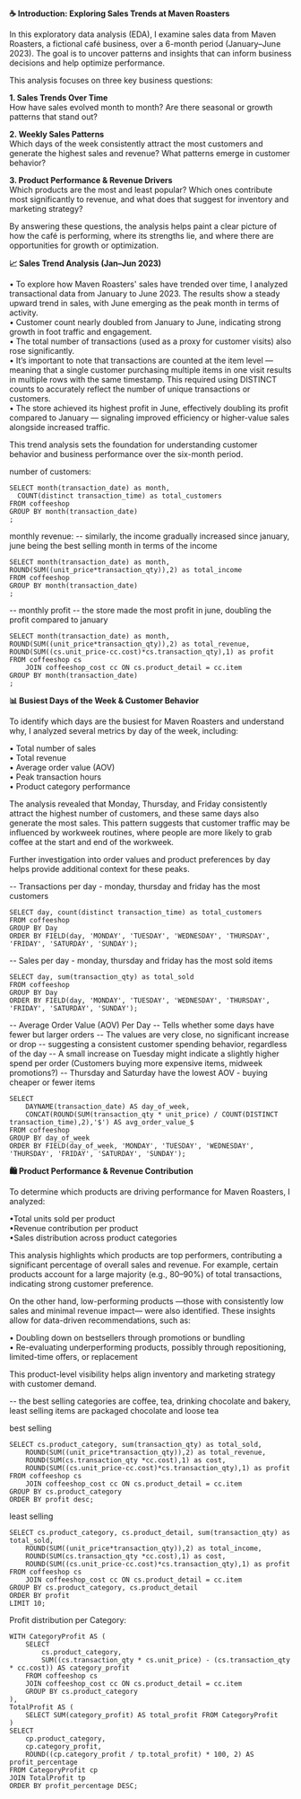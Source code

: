 **☕ Introduction: Exploring Sales Trends at Maven Roasters**

In this exploratory data analysis (EDA), I examine sales data from Maven Roasters, a fictional café business, over a 6-month period (January–June 2023). The goal is to uncover patterns and insights that can inform business decisions and help optimize performance.

This analysis focuses on three key business questions:

**1. Sales Trends Over Time**<br/>
How have sales evolved month to month? Are there seasonal or growth patterns that stand out?

**2. Weekly Sales Patterns**<br/>
Which days of the week consistently attract the most customers and generate the highest sales and revenue? What patterns emerge in customer behavior?

**3. Product Performance & Revenue Drivers**<br/>
Which products are the most and least popular? Which ones contribute most significantly to revenue, and what does that suggest for inventory and marketing strategy?

By answering these questions, the analysis helps paint a clear picture of how the café is performing, where its strengths lie, and where there are opportunities for growth or optimization.



**📈 Sales Trend Analysis (Jan–Jun 2023)**

• To explore how Maven Roasters' sales have trended over time, I analyzed transactional data from January to June 2023. The results show a steady upward trend in sales, with June emerging as the peak month in terms of activity.<br/>
• Customer count nearly doubled from January to June, indicating strong growth in foot traffic and engagement.<br/>
• The total number of transactions (used as a proxy for customer visits) also rose significantly.<br/>
• It’s important to note that transactions are counted at the item level — meaning that a single customer purchasing multiple items in one visit results in multiple rows with the same timestamp. This required using DISTINCT counts to accurately reflect the number of unique transactions or customers.<br/>
• The store achieved its highest profit in June, effectively doubling its profit compared to January — signaling improved efficiency or higher-value sales alongside increased traffic.

This trend analysis sets the foundation for understanding customer behavior and business performance over the six-month period.


number of customers:
```
SELECT month(transaction_date) as month,
  COUNT(distinct transaction_time) as total_customers
FROM coffeeshop
GROUP BY month(transaction_date)
;
```

monthly revenue:
-- similarly, the income gradually increased since january, june being the best selling month in terms of the income
```
SELECT month(transaction_date) as month, ROUND(SUM((unit_price*transaction_qty)),2) as total_income
FROM coffeeshop
GROUP BY month(transaction_date)
;
```

-- monthly profit
-- the store made the most profit in june, doubling the profit compared to january

```
SELECT month(transaction_date) as month, ROUND(SUM((unit_price*transaction_qty)),2) as total_revenue, ROUND(SUM((cs.unit_price-cc.cost)*cs.transaction_qty),1) as profit
FROM coffeeshop cs
	JOIN coffeeshop_cost cc ON cs.product_detail = cc.item
GROUP BY month(transaction_date)
;
```



**📊 Busiest Days of the Week & Customer Behavior**

To identify which days are the busiest for Maven Roasters and understand why, I analyzed several metrics by day of the week, including:<br/>

• Total number of sales<br/>
• Total revenue<br/>
• Average order value (AOV)<br/>
• Peak transaction hours<br/>
• Product category performance<br/>

The analysis revealed that Monday, Thursday, and Friday consistently attract the highest number of customers, and these same days also generate the most sales. This pattern suggests that customer traffic may be influenced by workweek routines, where people are more likely to grab coffee at the start and end of the workweek.

Further investigation into order values and product preferences by day helps provide additional context for these peaks.


 -- Transactions per day - monday, thursday and friday has the most customers
```
SELECT day, count(distinct transaction_time) as total_customers
FROM coffeeshop
GROUP BY Day
ORDER BY FIELD(day, 'MONDAY', 'TUESDAY', 'WEDNESDAY', 'THURSDAY', 'FRIDAY', 'SATURDAY', 'SUNDAY');
```

-- Sales per day - monday, thursday and friday has the most sold items
```
SELECT day, sum(transaction_qty) as total_sold 
FROM coffeeshop
GROUP BY Day
ORDER BY FIELD(day, 'MONDAY', 'TUESDAY', 'WEDNESDAY', 'THURSDAY', 'FRIDAY', 'SATURDAY', 'SUNDAY');
```

-- Average Order Value (AOV) Per Day
	-- Tells whether some days have fewer but larger orders
    -- The values are very close, no significant increase or drop
    -- suggesting a consistent customer spending behavior, regardless of the day
    -- A small increase on Tuesday might indicate a slightly higher spend per order (Customers buying more expensive items, midweek promotions?)
    -- Thursday and Saturday have the lowest AOV - buying cheaper or fewer items

```
SELECT 
    DAYNAME(transaction_date) AS day_of_week, 
    CONCAT(ROUND(SUM(transaction_qty * unit_price) / COUNT(DISTINCT transaction_time),2),'$') AS avg_order_value_$
FROM coffeeshop
GROUP BY day_of_week
ORDER BY FIELD(day_of_week, 'MONDAY', 'TUESDAY', 'WEDNESDAY', 'THURSDAY', 'FRIDAY', 'SATURDAY', 'SUNDAY');
```

**🛍️ Product Performance & Revenue Contribution**

To determine which products are driving performance for Maven Roasters, I analyzed:

•Total units sold per product<br/>
•Revenue contribution per product<br/>
•Sales distribution across product categories<br/>

This analysis highlights which products are top performers, contributing a significant percentage of overall sales and revenue. For example, certain products account for a large majority (e.g., 80–90%) of total transactions, indicating strong customer preference.

On the other hand, low-performing products —those with consistently low sales and minimal revenue impact— were also identified. These insights allow for data-driven recommendations, such as:

• Doubling down on bestsellers through promotions or bundling<br/>
• Re-evaluating underperforming products, possibly through repositioning, limited-time offers, or replacement

This product-level visibility helps align inventory and marketing strategy with customer demand.

 -- the best selling categories are coffee, tea, drinking chocolate and bakery, least selling items are packaged chocolate and loose tea

best selling
```
SELECT cs.product_category, sum(transaction_qty) as total_sold, 
	ROUND(SUM((unit_price*transaction_qty)),2) as total_revenue, 
	ROUND(SUM(cs.transaction_qty *cc.cost),1) as cost, 
    ROUND(SUM((cs.unit_price-cc.cost)*cs.transaction_qty),1) as profit
FROM coffeeshop cs
	JOIN coffeeshop_cost cc ON cs.product_detail = cc.item
GROUP BY cs.product_category
ORDER BY profit desc;
```

least selling
```
SELECT cs.product_category, cs.product_detail, sum(transaction_qty) as total_sold, 
	ROUND(SUM((unit_price*transaction_qty)),2) as total_income, 
	ROUND(SUM(cs.transaction_qty *cc.cost),1) as cost, 
    ROUND(SUM((cs.unit_price-cc.cost)*cs.transaction_qty),1) as profit
FROM coffeeshop cs
	JOIN coffeeshop_cost cc ON cs.product_detail = cc.item
GROUP BY cs.product_category, cs.product_detail
ORDER BY profit
LIMIT 10;
```

Profit distribution per Category:
```
WITH CategoryProfit AS (
    SELECT 
        cs.product_category,
        SUM((cs.transaction_qty * cs.unit_price) - (cs.transaction_qty * cc.cost)) AS category_profit
    FROM coffeeshop cs
    JOIN coffeeshop_cost cc ON cs.product_detail = cc.item
    GROUP BY cs.product_category
),
TotalProfit AS (
    SELECT SUM(category_profit) AS total_profit FROM CategoryProfit
)
SELECT 
    cp.product_category,
    cp.category_profit,
    ROUND((cp.category_profit / tp.total_profit) * 100, 2) AS profit_percentage
FROM CategoryProfit cp
JOIN TotalProfit tp
ORDER BY profit_percentage DESC;
```

